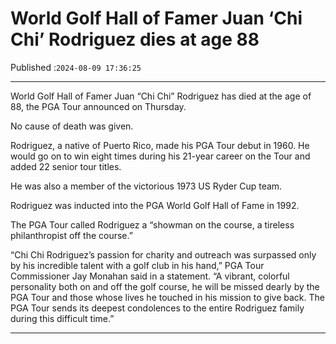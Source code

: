 # World Golf Hall of Famer Juan ‘Chi Chi’ Rodriguez dies at age 88

Published :`2024-08-09 17:36:25`

---

World Golf Hall of Famer Juan “Chi Chi” Rodriguez has died at the age of 88, the PGA Tour announced on Thursday.

No cause of death was given.

Rodriguez, a native of Puerto Rico, made his PGA Tour debut in 1960. He would go on to win eight times during his 21-year career on the Tour and added 22 senior tour titles.

He was also a member of the victorious 1973 US Ryder Cup team.

Rodriguez was inducted into the PGA World Golf Hall of Fame in 1992.

The PGA Tour called Rodriguez a “showman on the course, a tireless philanthropist off the course.”

“Chi Chi Rodriguez’s passion for charity and outreach was surpassed only by his incredible talent with a golf club in his hand,” PGA Tour Commissioner Jay Monahan said in a statement. “A vibrant, colorful personality both on and off the golf course, he will be missed dearly by the PGA Tour and those whose lives he touched in his mission to give back. The PGA Tour sends its deepest condolences to the entire Rodriguez family during this difficult time.”

---

